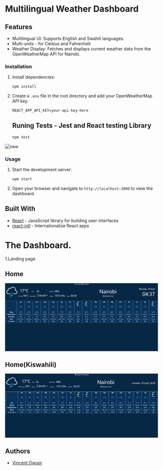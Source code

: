 # Multilingual Weather Dashboard


## Features

- Multilingual UI: Supports English and Swahili languages.
- Multi-units - for Celsius and Fahrenheit
- Weather Display: Fetches and displays current weather data from the OpenWeatherMap API for Nairobi.

### Installation

1. Install dependencies:

   ```bash
   npm install
   ```

2. Create a `.env` file in the root directory and add your OpenWeatherMap API key:

   ```
   REACT_APP_API_KEY=your-api-key-here
   ```

   ## Runing Tests - Jest and React testing Library
    ```bash
   npm test
   ```
  ![new](./screenshots/testScrenshot.png) 

### Usage

1. Start the development server:

   ```bash
   npm start
   ```

2. Open your browser and navigate to `http://localhost:3000` to view the dashboard.

## Built With

- [React](https://reactjs.org/) - JavaScript library for building user interfaces
- [react-intl](https://github.com/formatjs/react-intl) - Internationalize React apps

# The Dashboard.
1.Landing page

## Home
![Dashboard Preview](./screenshots/Main1.png)

## Home(Kiswahili)
![Dashboard Preview](./screenshots/Main2.png)

## Authors

- [Vincent Owuor](https://github.com/owuorvin)